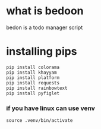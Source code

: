 # what is bedoon
bedon is a todo manager script

# installing pips
```
pip install colorama
pip install khayyam
pip install platform
pip install requests
pip install rainbowtext
pip install pyfiglet
```
### if you have linux can use venv

```
source .venv/bin/activate
```
